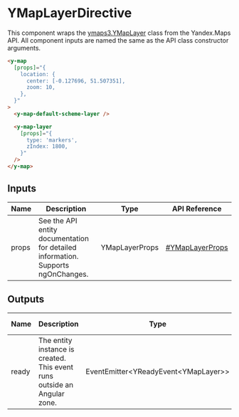 # YMapLayerDirective


This component wraps the [ymaps3.YMapLayer](https://yandex.ru/dev/jsapi30/doc/ru/ref/#class-ymaplayer) class from the Yandex.Maps API.
All component inputs are named the same as the API class constructor arguments.

```html
<y-map
  [props]="{
    location: {
      center: [-0.127696, 51.507351],
      zoom: 10,
    },
  }"
>
  <y-map-default-scheme-layer />

  <y-map-layer
    [props]="{
      type: 'markers',
      zIndex: 1800,
    }"
  />
</y-map>
```




## Inputs
| Name  | Description                                                                          | Type           | API Reference                                                               |
| ----- | ------------------------------------------------------------------------------------ | -------------- | --------------------------------------------------------------------------- |
| props |   See the API entity documentation for detailed information. Supports ngOnChanges.   | YMapLayerProps | [#YMapLayerProps](https://yandex.ru/dev/jsapi30/doc/ru/ref/#YMapLayerProps) |

## Outputs
| Name  | Description                                                                 | Type                                     | API Reference |
| ----- | --------------------------------------------------------------------------- | ---------------------------------------- | ------------- |
| ready |   The entity instance is created. This event runs outside an Angular zone.  | EventEmitter\<YReadyEvent\<YMapLayer\>\> | —             |